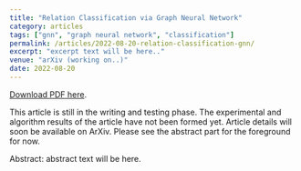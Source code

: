 ```yaml
---
title: "Relation Classification via Graph Neural Network"
category: articles
tags: ["gnn", "graph neural network", "classification"]
permalink: /articles/2022-08-20-relation-classification-gnn/
excerpt: "excerpt text will be here.."
venue: "arXiv (working on..)"
date: 2022-08-20
---
```


<!-- Relation Classification via Graph Neural Network -->


<a href="https://mebilgin.com/papers/factor.pdf">Download PDF here</a>.

This article is still in the writing and testing phase. The experimental and algorithm results of the article have not been formed yet. Article details will soon be available on ArXiv. Please see the abstract part for the foreground for now.


Abstract: abstract text will be here.


<!-- Citation

Recommended citation: M. Bilgin and T. Ensari, "Robot localization with Monte Carlo method," 2017 Electric Electronics, Computer Science, Biomedical Engineerings' Meeting (EBBT), 2017, pp. 1-7, doi: 10.1109/EBBT.2017.7956755.
<br>


```bash
@inproceedings{bilgin2017robot,
 author = {Bilgin, Muhammed and Ensari, Tolga},
 booktitle = {2017 Electric Electronics, Computer Science, Biomedical Engineerings Meeting (EBBT)},
 organization = {IEEE},
 pages = {1--7},
 title = {Robot localization with Monte Carlo method},
 year = {2017}
}
```
-->
